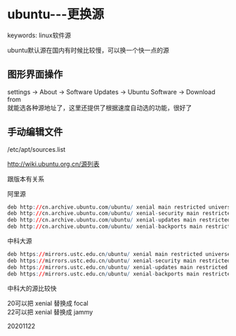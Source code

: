 # ubuntu---更换源

keywords: linux软件源  

ubuntu默认源在国内有时候比较慢，可以换一个快一点的源  

## 图形界面操作
settings -> About -> Software Updates -> Ubuntu Software -> Download from  
就能选各种源地址了，这里还提供了根据速度自动选的功能，很好了  

## 手动编辑文件
/etc/apt/sources.list  

http://wiki.ubuntu.org.cn/源列表  

跟版本有关系  

阿里源  
```r
deb http://cn.archive.ubuntu.com/ubuntu/ xenial main restricted universe multiverse
deb http://cn.archive.ubuntu.com/ubuntu/ xenial-security main restricted universe multiverse
deb http://cn.archive.ubuntu.com/ubuntu/ xenial-updates main restricted universe multiverse
deb http://cn.archive.ubuntu.com/ubuntu/ xenial-backports main restricted universe multiverse
```

中科大源  
```r
deb https://mirrors.ustc.edu.cn/ubuntu/ xenial main restricted universe multiverse
deb https://mirrors.ustc.edu.cn/ubuntu/ xenial-security main restricted universe multiverse
deb https://mirrors.ustc.edu.cn/ubuntu/ xenial-updates main restricted universe multiverse
deb https://mirrors.ustc.edu.cn/ubuntu/ xenial-backports main restricted universe multiverse
```


中科大的源比较快  

20可以把 xenial 替换成 focal  
22可以把 xenial 替换成 jammy  


20201122  
